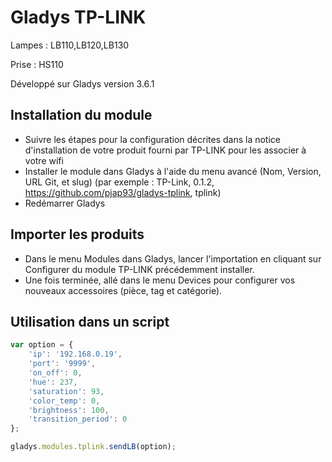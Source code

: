 # Gladys TP-LINK 

Lampes : LB110,LB120,LB130

Prise  : HS110

Développé sur Gladys version 3.6.1

## Installation du module

- Suivre les étapes pour la configuration décrites dans la notice d'installation de votre produit fourni par TP-LINK pour les associer à votre wifi
- Installer le module dans Gladys à l'aide du menu avancé (Nom, Version, URL Git, et slug) (par exemple : TP-Link, 0.1.2, https://github.com/pjap93/gladys-tplink, tplink)
-	Redémarrer Gladys

## Importer les produits

- Dans le menu Modules dans Gladys, lancer l'importation en cliquant sur Configurer du module TP-LINK précédemment installer.
- Une fois terminée, allé dans le menu Devices pour configurer vos nouveaux accessoires (pièce, tag et catégorie).

## Utilisation dans un script
```javascript
var option = {
    'ip': '192.168.0.19',
    'port': '9999',
    'on_off': 0,
    'hue': 237,
    'saturation': 93,
    'color_temp': 0,
    'brightness': 100,
    'transition_period': 0
};

gladys.modules.tplink.sendLB(option);
```
